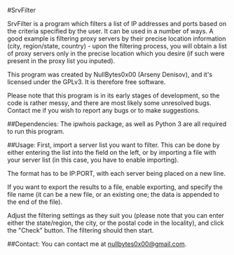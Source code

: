 #SrvFilter

SrvFilter is a program which filters a list of IP addresses and ports based on the criteria specified by the user.
It can be used in a number of ways. A good example is filtering proxy servers by their precise location information (city, region/state, country) - upon the filtering process, you will obtain a list of proxy servers only in the precise location which you desire (if such were present in the proxy list you inputed).

This program was created by NullBytes0x00 (Arseny Denisov), and it's licensed under the GPLv3. It is therefore free software.

Please note that this program is in its early stages of development, so the code is rather messy, and there are most likely
some unresolved bugs. Contact me if you wish to report any bugs or to make suggestions.


##Dependencies:
The ipwhois package, as well as Python 3 are all required to run this program.


##Usage:
First, import a server list you want to filter. This can be done by either entering the list into the field on the left, or by
importing a file with your server list (in this case, you have to enable importing).

The format has to be IP:PORT, with each server being placed on a new line.

If you want to export the results to a file, enable exporting, and specify the file name (it can be a new file, or an existing one; the data is appended to the end of the file).

Adjust the filtering settings as they suit you (please note that you can enter either the state/region, the city, or the postal
code in the locality), and click the "Check" button. The filtering should then start.


##Contact:
You can contact me at nullbytes0x00@gmail.com.
